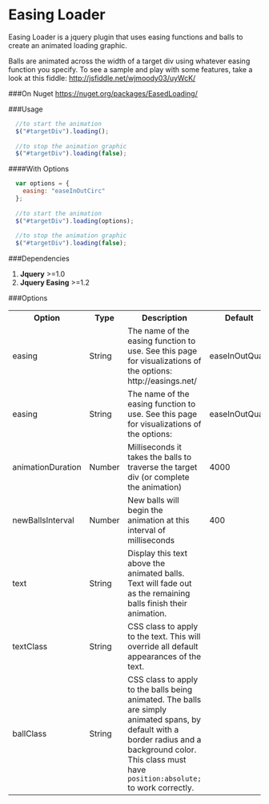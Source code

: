 Easing Loader
============

Easing Loader is a jquery plugin that uses easing functions and balls to create an animated loading graphic. 

Balls are animated across the width of a target div using whatever easing function you specify. To see a sample and play with some features, take a look at this fiddle: http://jsfiddle.net/wjmoody03/uyWcK/

###On Nuget
https://nuget.org/packages/EasedLoading/

###Usage
```javascript
  //to start the animation
  $("#targetDiv").loading();
  
  //to stop the animation graphic
  $("#targetDiv").loading(false);
```
####With Options
```javascript
  var options = {
    easing: "easeInOutCirc" 
  };
  
  //to start the animation
  $("#targetDiv").loading(options);
  
  //to stop the animation graphic
  $("#targetDiv").loading(false);
```



###Dependencies
  1. **Jquery** &gt;=1.0
  2. **Jquery Easing** &gt;=1.2 

###Options

<table>
  <tr>
    <th>Option</th>
    <th>Type</th>
    <th>Description</th>
    <th>Default</th>
  </tr>
  <tr>
    <td>easing</td>
    <td>String</td>
    <td>The name of the easing function to use. See this page for visualizations of the options: http://easings.net/ </td>
    <td>easeInOutQuart</td>
  </tr>
  <tr>
    <td>easing</td>
    <td>String</td>
    <td>The name of the easing function to use. See this page for visualizations of the options: </td>
    <td>easeInOutQuart</td>
  </tr>
  <tr>
    <td>animationDuration</td>
    <td>Number</td>
    <td>Milliseconds it takes the balls to traverse the target div (or complete the animation)</td>
    <td>4000</td>
  </tr>
  <tr>
    <td>newBallsInterval</td>
    <td>Number</td>
    <td>New balls will begin the animation at this interval of milliseconds</td>
    <td>400</td>
  </tr>
  <tr>
    <td>text</td>
    <td>String</td>
    <td>Display this text above the animated balls. Text will fade out as the remaining balls finish their animation.</td>
    <td></td>
  </tr> 
  <tr>
    <td>textClass</td>
    <td>String</td>
    <td>CSS class to apply to the text. This will override all default appearances of the text.</td>
    <td></td>
  </tr> 
  <tr>
    <td>ballClass</td>
    <td>String</td>
    <td>CSS class to apply to the balls being animated. The balls are simply animated spans, by default with a border radius and a background color. This class must have <code>position:absolute;</code> to work correctly.</td>
    <td></td>
  </tr>   
</table>
